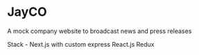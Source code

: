 # JayCO

A mock company website to broadcast news and press releases

Stack -
Next.js with custom express
React.js
Redux

